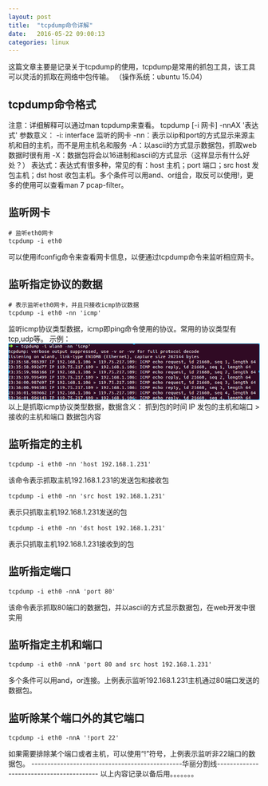 ```yaml
---
layout: post
title:  "tcpdump命令详解"
date:   2016-05-22 09:00:13
categories: linux
---
```

这篇文章主要是记录关于tcpdump的使用，tcpdump是常用的抓包工具，该工具可以灵活的抓取在网络中包传输。
（操作系统：ubuntu 15.04）
## tcpdump命令格式
注意：详细解释可以通过man tcpdump来查看。
tcpdump [-i 网卡] -nnAX '表达式'
参数意义：
-i: interface 监听的网卡
-nn：表示以ip和port的方式显示来源主机和目的主机，而不是用主机名和服务
-A：以ascii的方式显示数据包，抓取web数据时很有用
-X：数据包将会以16进制和ascii的方式显示（这样显示有什么好处？）
表达式：表达式有很多种，常见的有：host 主机；port 端口；src host 发包主机；dst host 收包主机。多个条件可以用and、or组合，取反可以使用!，更多的使用可以查看man 7 pcap-filter。
## 监听网卡
~~~
# 监听eth0网卡
tcpdump -i eth0
~~~
可以使用ifconfig命令来查看网卡信息，以便通过tcpdump命令来监听相应网卡。
## 监听指定协议的数据
~~~
# 表示监听eth0网卡，并且只接收icmp协议数据
tcpdump -i eth0 -nn 'icmp'
~~~
监听icmp协议类型数据，icmp即ping命令使用的协议。常用的协议类型有tcp,udp等。
示例：
![](/images/tcpdump.png)
以上是抓取icmp协议类型数据，数据含义：
抓到包的时间 IP 发包的主机和端口 > 接收的主机和端口 数据包内容
## 监听指定的主机
~~~
tcpdump -i eth0 -nn 'host 192.168.1.231'
~~~
该命令表示抓取主机192.168.1.231的发送包和接收包
~~~
tcpdump -i eth0 -nn 'src host 192.168.1.231'
~~~
表示只抓取主机192.168.1.231发送的包
~~~
tcpdump -i eth0 -nn 'dst host 192.168.1.231'
~~~
表示只抓取主机192.168.1.231接收到的包
## 监听指定端口
~~~
tcpdump -i eth0 -nnA 'port 80'
~~~
该命令表示抓取80端口的数据包，并以ascii的方式显示数据包，在web开发中很实用
## 监听指定主机和端口
~~~
tcpdump -i eth0 -nnA 'port 80 and src host 192.168.1.231'
~~~
多个条件可以用and，or连接。上例表示监听192.168.1.231主机通过80端口发送的数据包。
## 监听除某个端口外的其它端口
~~~
tcpdump -i eth0 -nnA '!port 22'
~~~
如果需要排除某个端口或者主机，可以使用“!”符号，上例表示监听非22端口的数据包。
-----------------------------------------------华丽分割线-----------------------------------------
以上内容记录以备后用。。。。。。。
